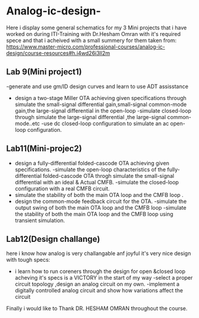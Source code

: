 # Analog-ic-design-
Here i display some general schematics for my 3 Mini projects that i have worked on during ITI-Training with Dr.Hesham Omran with it's required spece and that i acheived
with a small summery for them taken from: https://www.master-micro.com/professional-courses/analog-ic-design/course-resources#h.i4wd26i3ll2m 


## Lab 9(Mini project1)

-generate and use gm/ID design curves and learn to use ADT assisstance
- design a two-stage Miller OTA achieving given specifications through simulate the small-signal differential gain,small-signal common-mode gain,the large-signal      differential in the open-loop 
-simulate closed-loop through simulate the large-signal differential ,the large-signal common-mode..etc
-use dc closed-loop configuration to simulate an ac open-loop configuration.




## Lab11(Mini-projec2)

- design a fully-differential folded-cascode OTA achieving given specifications.
-simulate the open-loop characteristics of the fully-differential folded-cascode OTA throgh simulate the small-signal differential with an ideal & Actual CMFB.
-simulate the closed-loop configuration with a real CMFB circuit.
- simulate the stability of both the main OTA loop and the CMFB loop .
- design the common-mode feedback circuit for the OTA.
-simulate the output swing of both the main OTA loop and the CMFB loop
-simulate the stability of both the main OTA loop and the CMFB loop  using transient simulation.



## Lab12(Design challange)

here i know how analog is very challangable anf joyful it's very nice design with tough specs:
- i learn how to run coreners through the design for open &closed loop 
acheving it's specs is a VICTORY in the start of my way 
-select a proper circuit topology ,design an analog circuit on my own.
-implement a digitally controlled analog circuit and show how variations affect the circuit


 Finally i would like to Thank DR. HESHAM OMRAN throughout the course. 


